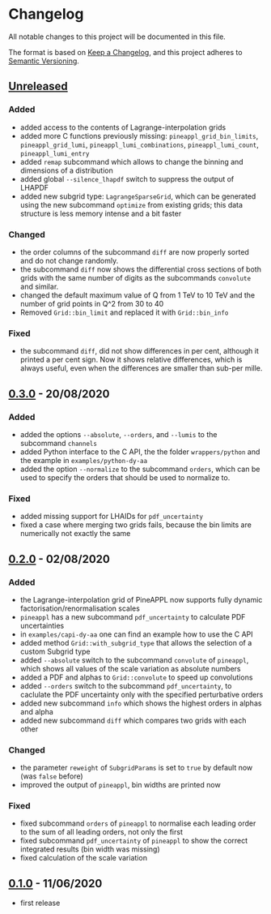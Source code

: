 # Changelog

All notable changes to this project will be documented in this file.

The format is based on [Keep a Changelog](https://keepachangelog.com/en/1.0.0/),
and this project adheres to [Semantic Versioning](https://semver.org/spec/v2.0.0.html).

## [Unreleased]

### Added

- added access to the contents of Lagrange-interpolation grids
- added more C functions previously missing: `pineappl_grid_bin_limits`,
  `pineappl_grid_lumi`, `pineappl_lumi_combinations`, `pineappl_lumi_count`,
  `pineappl_lumi_entry`
- added `remap` subcommand which allows to change the binning and dimensions of
  a distribution
- added global `--silence_lhapdf` switch to suppress the output of LHAPDF
- added new subgrid type: `LagrangeSparseGrid`, which can be generated using
  the new subcommand `optimize` from existing grids; this data structure is
  less memory intense and a bit faster

### Changed

- the order columns of the subcommand `diff` are now properly sorted and do not
  change randomly.
- the subcommand `diff` now shows the differential cross sections of both grids
  with the same number of digits as the subcommands `convolute` and similar.
- changed the default maximum value of Q from 1 TeV to 10 TeV and the number of
  grid points in Q^2 from 30 to 40
- Removed `Grid::bin_limit` and replaced it with `Grid::bin_info`

### Fixed

- the subcommand `diff`, did not show differences in per cent, although it
  printed a per cent sign. Now it shows relative differences, which is always
  useful, even when the differences are smaller than sub-per mille.

## [0.3.0] - 20/08/2020

### Added

- added the options `--absolute`, `--orders`, and `--lumis` to the subcommand
  `channels`
- added Python interface to the C API, the the folder `wrappers/python` and the
  example in `examples/python-dy-aa`
- added the option `--normalize` to the subcommand `orders`, which can be used
  to specify the orders that should be used to normalize to.

### Fixed

- added missing support for LHAIDs for `pdf_uncertainty`
- fixed a case where merging two grids fails, because the bin limits are
  numerically not exactly the same

## [0.2.0] - 02/08/2020

### Added

- the Lagrange-interpolation grid of PineAPPL now supports fully dynamic
  factorisation/renormalisation scales
- `pineappl` has a new subcommand `pdf_uncertainty` to calculate PDF
  uncertainties
- in `examples/capi-dy-aa` one can find an example how to use the C API
- added method `Grid::with_subgrid_type` that allows the selection of a custom
  Subgrid type
- added `--absolute` switch to the subcommand `convolute` of `pineappl`, which
  shows all values of the scale variation as absolute numbers
- added a PDF and alphas to `Grid::convolute` to speed up convolutions
- added `--orders` switch to the subcommand `pdf_uncertainty`, to caclulate the
  PDF uncertainty only with the specified perturbative orders
- added new subcommand `info` which shows the highest orders in alphas and
  alpha
- added new subcommand `diff` which compares two grids with each other

### Changed

- the parameter `reweight` of `SubgridParams` is set to `true` by default now
  (was `false` before)
- improved the output of `pineappl`, bin widths are printed now

### Fixed

- fixed subcommand `orders` of `pineappl` to normalise each leading order to
  the sum of all leading orders, not only the first
- fixed subcommand `pdf_uncertainty` of `pineappl` to show the correct
  integrated results (bin width was missing)
- fixed calculation of the scale variation

## [0.1.0] - 11/06/2020

- first release

[Unreleased]: https://github.com/N3PDF/pineappl/compare/v0.3.0...HEAD
[0.3.0]: https://github.com/N3PDF/pineappl/compare/v0.2.0...v0.3.0
[0.2.0]: https://github.com/N3PDF/pineappl/compare/v0.1.0...v0.2.0
[0.1.0]: https://github.com/N3PDF/pineappl/compare/v0.0.0...v0.1.0
